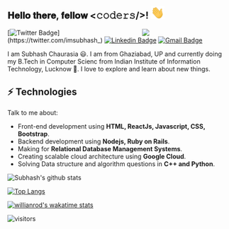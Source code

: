 <h2> 𝐇𝐞𝐥𝐥𝐨 𝐭𝐡𝐞𝐫𝐞, 𝐟𝐞𝐥𝐥𝐨𝐰 <𝚌𝚘𝚍𝚎𝚛𝚜/>! <img src="https://raw.githubusercontent.com/ABSphreak/ABSphreak/master/gifs/Hi.gif" width="30px"></h2>

<img align='right' src='https://user-images.githubusercontent.com/5713670/87202985-820dcb80-c2b6-11ea-9f56-7ec461c497c3.gif' width='200"'>

[![Twitter Badge](https://img.shields.io/badge/-@iamsubhash_-1ca0f1?style=flat-square&labelColor=1ca0f1&logo=twitter&logoColor=white&link=https://twitter.com/imsubhash_)](https://twitter.com/imsubhash_) [![Linkedin Badge](https://img.shields.io/badge/-subhashchaurasia-blue?style=flat-square&logo=Linkedin&logoColor=white&link=https://www.linkedin.com/in/subhash-chaurasia-2ba468197/)](https://www.linkedin.com/in/subhash-chaurasia-2ba468197/)
[![Gmail Badge](https://img.shields.io/badge/-subhashchaurasia67@gmail.com-c14438?style=flat-square&logo=Gmail&logoColor=white&link=mailto:subhashchaurasia67@gmail.com)](mailto:subhashchaurasia67@gmail.com)

I am Subhash Chaurasia 😃. I am from Ghaziabad, UP and currently doing my B.Tech in Computer Scienc from Indian Institute of Information Technology, Lucknow 🏫. I love to explore and learn about new things.

## ⚡ Technologies
Talk to me about:
- Front-end development using **HTML, ReactJs, Javascript, CSS, Bootstrap**.
- Backend development using **Nodejs, Ruby on Rails**.
- Making for **Relational Database Management Systems**.
- Creating scalable cloud architecture using **Google Cloud**.
- Solving Data structure and algorithm questions in **C++ and Python**.

![Subhash's github stats](https://github-readme-stats.vercel.app/api?username=Subhash2807&hide=["issues"]&show_icons=true)

[![Top Langs](https://github-readme-stats.vercel.app/api/top-langs/?username=Subhash2807)](https://github.com/Subhash2807/github-readme-stats)

[![willianrod's wakatime stats](https://github-readme-stats.vercel.app/api/wakatime?username=Subhash2807)](https://github.com/anuraghazra/github-readme-stats)

![visitors](https://visitor-badge.glitch.me/badge?page_id=Subhash2807.Subhash2807)
